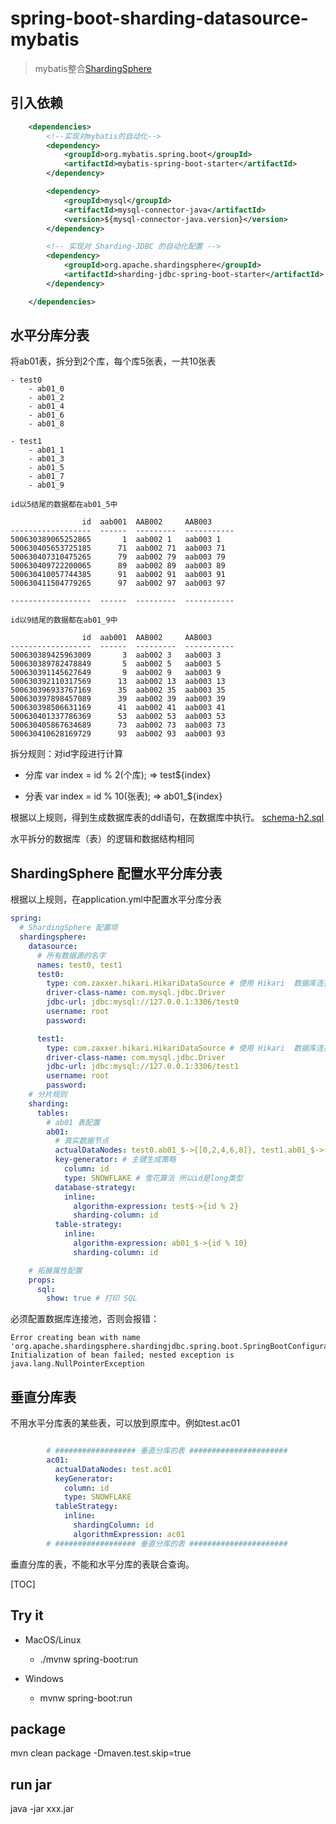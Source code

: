 # spring-boot-sharding-datasource-mybatis

> mybatis整合[ShardingSphere](https://shardingsphere.apache.org/index_zh.html)

## 引入依赖

```xml
    <dependencies>
        <!--实现对mybatis的自动化-->
        <dependency>
            <groupId>org.mybatis.spring.boot</groupId>
            <artifactId>mybatis-spring-boot-starter</artifactId>
        </dependency>

        <dependency>
            <groupId>mysql</groupId>
            <artifactId>mysql-connector-java</artifactId>
            <version>${mysql-connector-java.version}</version>
        </dependency>

        <!-- 实现对 Sharding-JDBC 的自动化配置 -->
        <dependency>
            <groupId>org.apache.shardingsphere</groupId>
            <artifactId>sharding-jdbc-spring-boot-starter</artifactId>
        </dependency>

    </dependencies>
```

## 水平分库分表

将ab01表，拆分到2个库，每个库5张表，一共10张表

```
- test0
    - ab01_0
    - ab01_2
    - ab01_4
    - ab01_6
    - ab01_8

- test1
    - ab01_1
    - ab01_3
    - ab01_5
    - ab01_7
    - ab01_9

id以5结尾的数据都在ab01_5中

                id  aab001  AAB002     AAB003     
------------------  ------  ---------  -----------
500630389065252865       1  aab002 1   aab003 1   
500630405653725185      71  aab002 71  aab003 71  
500630407310475265      79  aab002 79  aab003 79  
500630409722200065      89  aab002 89  aab003 89  
500630410057744385      91  aab002 91  aab003 91  
500630411504779265      97  aab002 97  aab003 97  

------------------  ------  ---------  -----------

id以9结尾的数据都在ab01_9中

                id  aab001  AAB002     AAB003     
------------------  ------  ---------  -----------
500630389425963009       3  aab002 3   aab003 3   
500630389782478849       5  aab002 5   aab003 5   
500630391145627649       9  aab002 9   aab003 9   
500630392110317569      13  aab002 13  aab003 13  
500630396933767169      35  aab002 35  aab003 35  
500630397898457089      39  aab002 39  aab003 39  
500630398506631169      41  aab002 41  aab003 41  
500630401337786369      53  aab002 53  aab003 53  
500630405867634689      73  aab002 73  aab003 73  
500630410628169729      93  aab002 93  aab003 93  

```

拆分规则：对id字段进行计算

* 分库 var index = id % 2(个库); => test${index}

* 分表 var index = id % 10(张表); => ab01_${index}

根据以上规则，得到生成数据库表的ddl语句，在数据库中执行。
[schema-h2.sql](src/main/resources/db/schema-h2.sql)

水平拆分的数据库（表）的逻辑和数据结构相同

## ShardingSphere 配置水平分库分表
根据以上规则，在application.yml中配置水平分库分表

```yaml
spring:
  # ShardingSphere 配置项
  shardingsphere:
    datasource:
      # 所有数据源的名字
      names: test0, test1
      test0:
        type: com.zaxxer.hikari.HikariDataSource # 使用 Hikari  数据库连接池
        driver-class-name: com.mysql.jdbc.Driver
        jdbc-url: jdbc:mysql://127.0.0.1:3306/test0
        username: root
        password:

      test1:
        type: com.zaxxer.hikari.HikariDataSource # 使用 Hikari  数据库连接池
        driver-class-name: com.mysql.jdbc.Driver
        jdbc-url: jdbc:mysql://127.0.0.1:3306/test1
        username: root
        password:
    # 分片规则
    sharding:
      tables:
        # ab01 表配置
        ab01:
          # 真实数据节点
          actualDataNodes: test0.ab01_$->{[0,2,4,6,8]}, test1.ab01_$->{[1,3,5,7,9]}
          key-generator: # 主键生成策略
            column: id
            type: SNOWFLAKE # 雪花算法 所以id是long类型
          database-strategy:
            inline:
              algorithm-expression: test$->{id % 2}
              sharding-column: id
          table-strategy:
            inline:
              algorithm-expression: ab01_$->{id % 10}
              sharding-column: id

    # 拓展属性配置
    props:
      sql:
        show: true # 打印 SQL
```

必须配置数据库连接池，否则会报错：
```log
Error creating bean with name 'org.apache.shardingsphere.shardingjdbc.spring.boot.SpringBootConfiguration': Initialization of bean failed; nested exception is java.lang.NullPointerException
```

## 垂直分库表

不用水平分库表的某些表，可以放到原库中。例如test.ac01
```yaml

        # ################## 垂直分库的表 ######################
        ac01:
          actualDataNodes: test.ac01
          keyGenerator:
            column: id
            type: SNOWFLAKE
          tableStrategy:
            inline:
              shardingColumn: id
              algorithmExpression: ac01
        # ################## 垂直分库的表 ######################
```

垂直分库的表，不能和水平分库的表联合查询。



[TOC]

## Try it

* MacOS/Linux
    * ./mvnw spring-boot:run

* Windows
    * mvnw spring-boot:run

## package

mvn clean package -Dmaven.test.skip=true

## run jar

java -jar xxx.jar

